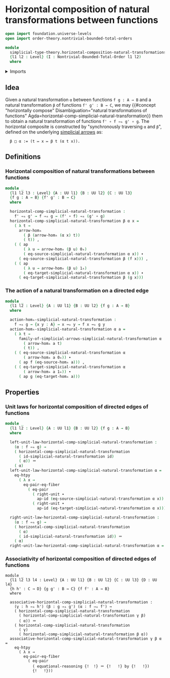 # Horizontal composition of natural transformations between functions

```agda
open import foundation.universe-levels
open import order-theory.nontrivial-bounded-total-orders

module
  simplicial-type-theory.horizontal-composition-natural-transformations
  {l1 l2 : Level} (I : Nontrivial-Bounded-Total-Order l1 l2)
  where
```

<details><summary>Imports</summary>

```agda
open import foundation.action-on-identifications-functions
open import foundation.cartesian-product-types
open import foundation.dependent-pair-types
open import foundation.equality-cartesian-product-types
open import foundation.equality-dependent-pair-types
open import foundation.equivalences
open import foundation.function-extensionality
open import foundation.function-types
open import foundation.functoriality-cartesian-product-types
open import foundation.functoriality-dependent-pair-types
open import foundation.homotopies
open import foundation.identity-types
open import foundation.retractions
open import foundation.sections
open import foundation.type-arithmetic-dependent-function-types
open import foundation.type-theoretic-principle-of-choice
open import foundation.universe-levels

open import orthogonal-factorization-systems.extensions-maps

open import simplicial-type-theory.arrows I
open import simplicial-type-theory.directed-edges I
open import simplicial-type-theory.directed-interval-type I I
open import simplicial-type-theory.horizontal-composition-arrows-functions I
open import simplicial-type-theory.horizontal-composition-directed-edges-functions I
open import simplicial-type-theory.natural-transformations I
```

</details>

## Idea

Given a natural transformation `α` between functions `f g : A → B` and a natural
transformation `β` of functions `f' g' : B → C`, we may
{{#concept "horizontally compose" Disambiguation="natural transformations of functions" Agda=horizontal-comp-simplicial-natural-transformation}}
them to obtain a natural transformation of functions `f' ∘ f ⇒▵ g' ∘ g`. The
horizontal composite is constructed by "synchronously traversing `α` and `β`",
defined on the underlying [simplicial arrows](simplicial-type-theory.arrows.md)
as:

```text
  β □ α := (t ↦ x ↦ β t (α t x)).
```

## Definitions

### Horizontal composition of natural transformations between functions

```agda
module _
  {l1 l2 l3 : Level} {A : UU l1} {B : UU l2} {C : UU l3}
  {f g : A → B} {f' g' : B → C}
  where

  horizontal-comp-simplicial-natural-transformation :
    f' ⇒▵ g' → f ⇒▵ g → (f' ∘ f) ⇒▵ (g' ∘ g)
  horizontal-comp-simplicial-natural-transformation β α x =
    ( λ t →
      arrow-hom▵
        ( β (arrow-hom▵ (α x) t))
        ( t)) ,
    ( ( ap
        ( λ u → arrow-hom▵ (β u) 0▵)
        ( eq-source-simplicial-natural-transformation α x)) ∙
      ( eq-source-simplicial-natural-transformation β (f x))) ,
    ( ( ap
        ( λ u → arrow-hom▵ (β u) 1▵)
        ( eq-target-simplicial-natural-transformation α x)) ∙
      ( eq-target-simplicial-natural-transformation β (g x)))
```

### The action of a natural transformation on a directed edge

```agda
module _
  {l1 l2 : Level} {A : UU l1} {B : UU l2} {f g : A → B}
  where

  action-hom▵-simplicial-natural-transformation :
    f ⇒▵ g → {x y : A} → x →▵ y → f x →▵ g y
  action-hom▵-simplicial-natural-transformation α a =
    ( λ t →
      family-of-simplicial-arrows-simplicial-natural-transformation α
        ( arrow-hom▵ a t)
        ( t)) ,
    ( ( eq-source-simplicial-natural-transformation α
        ( arrow-hom▵ a 0▵)) ∙
      ( ap f (eq-source-hom▵ a))) ,
    ( ( eq-target-simplicial-natural-transformation α
        ( arrow-hom▵ a 1▵)) ∙
      ( ap g (eq-target-hom▵ a)))
```

## Properties

### Unit laws for horizontal composition of directed edges of functions

```agda
module _
  {l1 l2 : Level} {A : UU l1} {B : UU l2} {f g : A → B}
  where

  left-unit-law-horizontal-comp-simplicial-natural-transformation :
    (α : f ⇒▵ g) →
    ( horizontal-comp-simplicial-natural-transformation
      ( id-simplicial-natural-transformation id)
      ( α)) ＝
    ( α)
  left-unit-law-horizontal-comp-simplicial-natural-transformation α =
    eq-htpy
      ( λ x →
        eq-pair-eq-fiber
          ( eq-pair
            ( right-unit ∙
              ap-id (eq-source-simplicial-natural-transformation α x))
            ( right-unit ∙
              ap-id (eq-target-simplicial-natural-transformation α x))))

  right-unit-law-horizontal-comp-simplicial-natural-transformation :
    (α : f ⇒▵ g) →
    ( horizontal-comp-simplicial-natural-transformation
      ( α)
      ( id-simplicial-natural-transformation id)) ＝
    ( α)
  right-unit-law-horizontal-comp-simplicial-natural-transformation α = refl
```

### Associativity of horizontal composition of directed edges of functions

```text
module _
  {l1 l2 l3 l4 : Level} {A : UU l1} {B : UU l2} {C : UU l3} {D : UU l4}
  {h h' : C → D} {g g' : B → C} {f f' : A → B}
  where

  associative-horizontal-comp-simplicial-natural-transformation :
    (γ : h ⇒▵ h') (β : g ⇒▵ g') (α : f ⇒▵ f') →
    ( horizontal-comp-simplicial-natural-transformation
      ( horizontal-comp-simplicial-natural-transformation γ β)
      ( α)) ＝
    ( horizontal-comp-simplicial-natural-transformation
      ( γ)
      ( horizontal-comp-simplicial-natural-transformation β α))
  associative-horizontal-comp-simplicial-natural-transformation γ β α =
    eq-htpy
      ( λ x →
        eq-pair-eq-fiber
          ( eq-pair
            ( equational-reasoning {!  !} ＝ {!   !} by {!   !})
            {!   !}))
```
